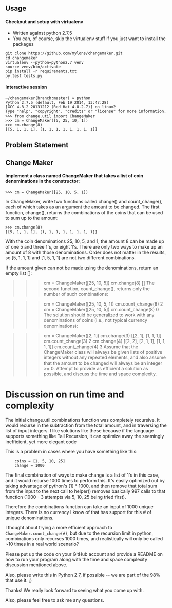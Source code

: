 ## Usage
#### Checkout and setup with virtualenv
* Written against python 2.7.5
* You can, of course, skip the virtualenv stuff if you just want to install the packages
```
git clone https://github.com/mylons/changemaker.git
cd changemaker
virtualenv --python=python2.7 venv
source venv/bin/activate
pip install -r requirements.txt
py.test tests.py
```
#### Interactive session
```
~/changemaker(branch:master) » python
Python 2.7.5 (default, Feb 19 2014, 13:47:28)
[GCC 4.8.2 20131212 (Red Hat 4.8.2-7)] on linux2
Type "help", "copyright", "credits" or "license" for more information.
>>> from change.util import ChangeMaker
>>> cm = ChangeMaker([5, 25, 10, 1])
>>> cm.change(8)
[[5, 1, 1, 1], [1, 1, 1, 1, 1, 1, 1, 1]]
```


## Problem Statement

## Change Maker

#### Implement a class named ChangeMaker that takes a list of coin denominations in the constructor:
```
>>> cm = ChangeMaker([25, 10, 5, 1])
```
In ChangeMaker, write two functions called change() and count_change(), each of which takes as an argument the amount to
be changed. The first function, change(), returns the combinations of the coins that can be used to sum up
to the amount:
```
>>> cm.change(8)
[[5, 1, 1, 1], [1, 1, 1, 1, 1, 1, 1, 1]]
```
With the coin denominations 25, 10, 5, and 1, the amount 8 can be made up of one 5 and three 1's, or eight 1's. There
are only two ways to make up an amount of 8 with those denominations. Order does not matter in the results,
so [5, 1, 1, 1] and [1, 5, 1, 1] are not two different combinations.

If the amount given can not be made using the denominations, return an empty list []:

>>> cm = ChangeMaker([25, 10, 5])
>>> cm.change(8)
[]
The second function, count_change(), returns only the number of such combinations:

>>> cm = ChangeMaker([25, 10, 5, 1])
>>> cm.count_change(8)
2
>>> cm = ChangeMaker([25, 10, 5])
>>> cm.count_change(8)
0
The solution should be generalized to work with any denominations of coins (i.e., not typical currency denominations):

>>> cm = ChangeMaker([2, 1])
>>> cm.change(3)
[[2, 1], [1, 1, 1]]
>>> cm.count_change(3)
2
>>> cm.change(4)
[[2, 2], [2, 1, 1], [1, 1, 1, 1]]
>>> cm.count_change(4)
3
Assume that the ChangeMaker class will always be given lists of positive integers without any repeated elements,
and also assume that the amount to be changed will always be an integer >= 0.
Attempt to provide as efficient a solution as possible, and discuss the time and space complexity.

# Discussion on run time and complexity
The initial change.util.combinations function was completely recursive. It would recurse in the subtraction
from the total amount, and in traversing the list of input integers. I like solutions like these
because if the language supports something like Tail Recursion, it can optimize away the
seemingly inefficient, yet more elegant code

This is a problem in cases where you have something like this:
```
    coins = [1, 5, 10, 25]
    change = 1000
```
The final combination of ways to make change is a list of 1's in this case,
and it would recurse 1000 times to perform this. It's easily optimized out by taking advantage of python's
[1] * 1000, and then remove that total sum from the input to the next call to helper() removes basically
997 calls to that function (1000 - 3 attempts via 5, 10, 25 being tried first).

Therefore the combinations function can take an input of 1000 unique integers. There is no currency
I know of that has support for this # of unique denominations.

I thought about trying a more efficient approach to ```ChangeMaker.count_change(#)```, but due to the
recursion limit in python, combinations only recurses 1000 times, and realistically will only be called
~10 times in a real world scenario?

Please put up the code on your GitHub account and provide a README on how to run your program along with the time and space complexity discussion mentioned above.

Also, please write this in Python 2.7, if possible -- we are part of the 98% that use it. ;)

Thanks! We really look forward to seeing what you come up with.

Also, please feel free to ask me any questions.
